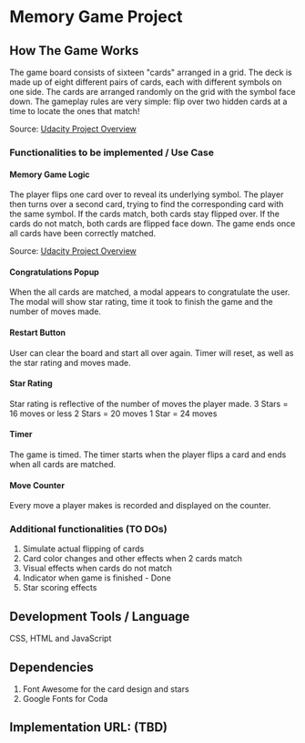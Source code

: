 # Memory Game Project

## How The Game Works
The game board consists of sixteen "cards" arranged in a grid. The deck is made up of eight different pairs of cards, each with different symbols on one side. The cards are arranged randomly on the grid with the symbol face down. The gameplay rules are very simple: flip over two hidden cards at a time to locate the ones that match!

Source: [Udacity Project Overview](https://classroom.udacity.com/nanodegrees/nd001/parts/a76bb181-979a-4b36-b32f-01bced6e363e/modules/677caa06-55d6-444e-a853-08627c5516a7/lessons/4227cbf4-f6ce-4798-a7e5-b1ce3b9e7c33/concepts/0a38769e-8e23-4e3f-9482-d8d1aa80fbb6)

### Functionalities to be implemented / Use Case

#### Memory Game Logic
The player flips one card over to reveal its underlying symbol.
The player then turns over a second card, trying to find the corresponding card with the same symbol.
If the cards match, both cards stay flipped over.
If the cards do not match, both cards are flipped face down.
The game ends once all cards have been correctly matched.

Source: [Udacity Project Overview](https://classroom.udacity.com/nanodegrees/nd001/parts/a76bb181-979a-4b36-b32f-01bced6e363e/modules/677caa06-55d6-444e-a853-08627c5516a7/lessons/4227cbf4-f6ce-4798-a7e5-b1ce3b9e7c33/concepts/0a38769e-8e23-4e3f-9482-d8d1aa80fbb6)

#### Congratulations Popup
When the all cards are matched, a modal appears to congratulate the user. The modal will show star rating, time it took to finish the game and the number of moves made.

#### Restart Button
User can clear the board and start all over again. Timer will reset, as well as the star rating and moves made.

#### Star Rating
Star rating is reflective of the number of moves the player made.
3 Stars = 16 moves or less
2 Stars = 20 moves
1 Star  = 24 moves

#### Timer
The game is timed. The timer starts when the player flips a card and ends when all cards are matched.

#### Move Counter
Every move a player makes is recorded and displayed on the counter.

### Additional functionalities (TO DOs)
1. Simulate actual flipping of cards
2. Card color changes and other effects when 2 cards match
3. Visual effects when cards do not match
4. Indicator when game is finished - Done
5. Star scoring effects

## Development Tools / Language
CSS, HTML and JavaScript

## Dependencies
1. Font Awesome for the card design and stars
2. Google Fonts for Coda

## Implementation URL: (TBD)
